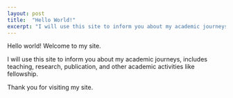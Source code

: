 ```yaml
---
layout: post
title:  "Hello World!"
excerpt: "I will use this site to inform you about my academic journeys, includes teaching, research, publication, and other academic activities like fellowship."
---
```


Hello world! Welcome to my site.

I will use this site to inform you about my academic journeys, includes teaching, research, publication, and other academic activities like fellowship.

Thank you for visiting my site.
